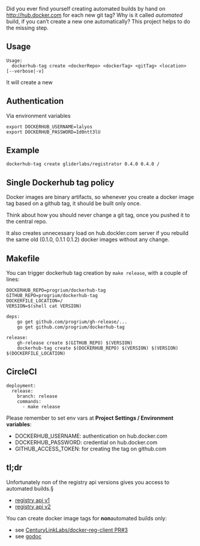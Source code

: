 Did you ever find yourself creating automated builds by hand on http://hub.docker.com for each new git tag?
Why is it called *automated* build, if you can’t create a new one automatically? This project helps to
do the missing step.


## Usage

```
Usage:
  dockerhub-tag create <dockerRepo> <dockerTag> <gitTag> <location>   [--verbose|-v]
```

It will create a new

## Authentication

Via environment variables
```
export DOCKERHUB_USERNAME=lalyos
export DOCKERHUB_PASSWORD=Id0ntt3lU
```

## Example

```
dockerhub-tag create gliderlabs/registrator 0.4.0 0.4.0 /
```

## Single Dockerhub tag policy

Docker images are binary artifacts, so whenever you create a docker image tag based on
a github tag, it should be built only once.

Think about how you should never change a git tag, once you pushed it to the central repo.

It also creates unnecessary load on hub.dockler.com server if you rebuild the same
old (0.1.0, 0.1.1 0.1.2) docker images without any change.

## Makefile

You can trigger dockerhub tag creation by `make release`, with a couple of lines:

```
DOCKERHUB_REPO=progrium/dockerhub-tag
GITHUB_REPO=progrium/dockerhub-tag
DOCKERFILE_LOCATION=/
VERSION=$(shell cat VERSION)

deps:
	go get github.com/progrium/gh-release/...
	go get github.com/progrium/dockerhub-tag

release:
	gh-release create $(GITHUB_REPO) $(VERSION)
	dockerhub-tag create $(DOCKERHUB_REPO) $(VERSION) $(VERSION) $(DOCKERFILE_LOCATION)
```
## CircleCI

```
deployment:
  release:
    branch: release
    commands:
      - make release
```

Please remember to set env vars at **Project Settings / Environment variables**:
- DOCKERHUB_USERNAME: authentication on hub.docker.com
- DOCKERHUB_PASSWORD: credential on hub.docker.com
- GITHUB_ACCESS_TOKEN: for creating the tag on github.com

## tl;dr

Unfortunately non of the registry api versions gives you access to automated builds.§
- [registry api v1](https://docs.docker.com/reference/api/registry_api/)
- [registry api v2](https://docs.docker.com/registry/spec/api/)

You can create docker image tags for **non**automated builds only:
- see [CenturyLinkLabs/docker-reg-client PR#3](https://github.com/CenturyLinkLabs/docker-reg-client/pull/3)
- see [godoc](https://github.com/CenturyLinkLabs/docker-reg-client/blob/master/registry/doc.go#L48-L51)

